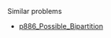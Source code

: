 Similar problems
- [p886_Possible_Bipartition](https://github.com/genxium/Leetcode/tree/master/p886_Possible_Bipartition) 
